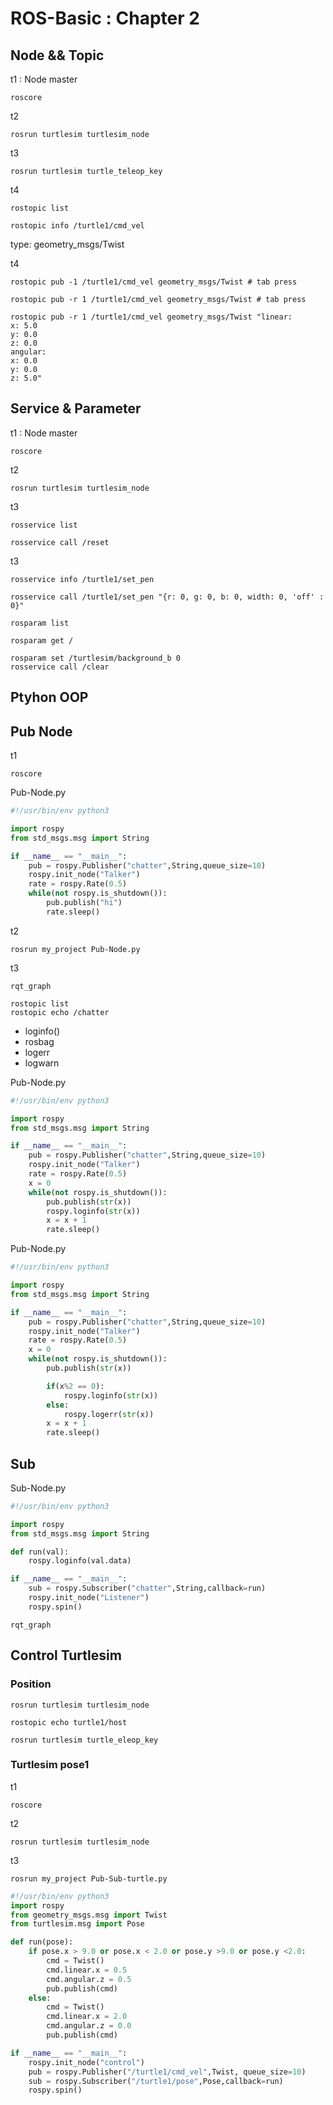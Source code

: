 # ROS-Basic : Chapter 2 


## Node && Topic

t1 : Node master
```shell
roscore
```

t2
```shell
rosrun turtlesim turtlesim_node
```

t3
```shell
rosrun turtlesim turtle_teleop_key
```

t4
```shell
rostopic list

rostopic info /turtle1/cmd_vel
```

type: geometry_msgs/Twist

t4
```shell
rostopic pub -1 /turtle1/cmd_vel geometry_msgs/Twist # tab press

rostopic pub -r 1 /turtle1/cmd_vel geometry_msgs/Twist # tab press

rostopic pub -r 1 /turtle1/cmd_vel geometry_msgs/Twist "linear:
x: 5.0
y: 0.0
z: 0.0
angular:
x: 0.0
y: 0.0
z: 5.0"
```

## Service & Parameter

t1 : Node master
```shell
roscore
```

t2
```shell
rosrun turtlesim turtlesim_node
```

t3
```shell
rosservice list

rosservice call /reset
```

t3
```shell
rosservice info /turtle1/set_pen

rosservice call /turtle1/set_pen "{r: 0, g: 0, b: 0, width: 0, 'off' : 0}"
```

```shell
rosparam list

rosparam get /

rosparam set /turtlesim/background_b 0
rosservice call /clear
```


## Ptyhon OOP

## Pub Node

t1
```shell
roscore
```

Pub-Node.py
```python
#!/usr/bin/env python3

import rospy
from std_msgs.msg import String

if __name__ == "__main__":
    pub = rospy.Publisher("chatter",String,queue_size=10)
    rospy.init_node("Talker")
    rate = rospy.Rate(0.5)
    while(not rospy.is_shutdown()):
        pub.publish("hi")
        rate.sleep()
```

t2
```shell
rosrun my_project Pub-Node.py
```

t3
```shell
rqt_graph

rostopic list
rostopic echo /chatter
```

- loginfo()
- rosbag
- logerr
- logwarn

Pub-Node.py
```python
#!/usr/bin/env python3

import rospy
from std_msgs.msg import String

if __name__ == "__main__":
    pub = rospy.Publisher("chatter",String,queue_size=10)
    rospy.init_node("Talker")
    rate = rospy.Rate(0.5)
    x = 0
    while(not rospy.is_shutdown()):
        pub.publish(str(x))
        rospy.loginfo(str(x))
        x = x + 1
        rate.sleep()
```

Pub-Node.py
```python
#!/usr/bin/env python3

import rospy
from std_msgs.msg import String

if __name__ == "__main__":
    pub = rospy.Publisher("chatter",String,queue_size=10)
    rospy.init_node("Talker")
    rate = rospy.Rate(0.5)
    x = 0
    while(not rospy.is_shutdown()):
        pub.publish(str(x))

        if(x%2 == 0):
            rospy.loginfo(str(x))
        else:
            rospy.logerr(str(x))
        x = x + 1
        rate.sleep()
```

## Sub

Sub-Node.py
```python
#!/usr/bin/env python3

import rospy
from std_msgs.msg import String

def run(val):
    rospy.loginfo(val.data)

if __name__ == "__main__":
    sub = rospy.Subscriber("chatter",String,callback=run)
    rospy.init_node("Listener")
    rospy.spin()
```

```shell
rqt_graph
```

## Control Turtlesim

### Position

```shell
rosrun turtlesim turtlesim_node

rostopic echo turtle1/host
```

```shell
rosrun turtlesim turtle_eleop_key
```

### Turtlesim pose1 

t1
```shell
roscore
```

t2
```shell
rosrun turtlesim turtlesim_node
```

t3
```shell
rosrun my_project Pub-Sub-turtle.py
```

```python
#!/usr/bin/env python3
import rospy
from geometry_msgs.msg import Twist
from turtlesim.msg import Pose

def run(pose):
    if pose.x > 9.0 or pose.x < 2.0 or pose.y >9.0 or pose.y <2.0:
        cmd = Twist()
        cmd.linear.x = 0.5
        cmd.angular.z = 0.5
        pub.publish(cmd)
    else:
        cmd = Twist()
        cmd.linear.x = 2.0
        cmd.angular.z = 0.0
        pub.publish(cmd)

if __name__ == "__main__":
    rospy.init_node("control")
    pub = rospy.Publisher("/turtle1/cmd_vel",Twist, queue_size=10)
    sub = rospy.Subscriber("/turtle1/pose",Pose,callback=run)
    rospy.spin()
```